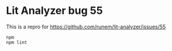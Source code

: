 # Lit Analyzer bug 55

This is a repro for https://github.com/runem/lit-analyzer/issues/55

```
npm
npm lint
```
